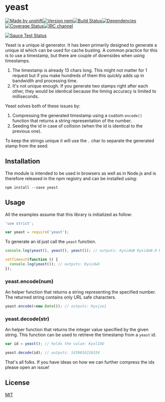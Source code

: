 # yeast

[![Made by unshift](https://img.shields.io/badge/made%20by-unshift-00ffcc.svg?style=flat-square)](http://unshift.io)[![Version npm](https://img.shields.io/npm/v/yeast.svg?style=flat-square)](http://browsenpm.org/package/yeast)[![Build Status](https://img.shields.io/travis/unshiftio/yeast/master.svg?style=flat-square)](https://travis-ci.org/unshiftio/yeast)[![Dependencies](https://img.shields.io/david/unshiftio/yeast.svg?style=flat-square)](https://david-dm.org/unshiftio/yeast)[![Coverage Status](https://img.shields.io/coveralls/unshiftio/yeast/master.svg?style=flat-square)](https://coveralls.io/r/unshiftio/yeast?branch=master)[![IRC channel](https://img.shields.io/badge/IRC-irc.freenode.net%23unshift-00a8ff.svg?style=flat-square)](https://wajwmhat.freenode.net/?channels=unshift)

[![Sauce Test Status](https://saucelabs.com/browser-matrix/yeast.svg)](https://saucelabs.com/u/yeast)

Yeast is a unique id generator. It has been primarily designed to generate a
unique id which can be used for cache busting. A common practice for this is
to use a timestamp, but there are couple of downsides when using timestamps.

1. The timestamp is already 13 chars long. This might not matter for 1 request
   but if you make hundreds of them this quickly adds up in bandwidth and
   processing time.
2. It's not unique enough. If you generate two stamps right after each other,
   they would be identical because the timing accuracy is limited to
   milliseconds.

Yeast solves both of these issues by:

1. Compressing the generated timestamp using a custom `encode()` function that
   returns a string representation of the number.
2. Seeding the id in case of collision (when the id is identical to the previous
   one).

To keep the strings unique it will use the `.` char to separate the generated
stamp from the seed.

## Installation

The module is intended to be used in browsers as well as in Node.js and is
therefore released in the npm registry and can be installed using:

```
npm install --save yeast
```

## Usage

All the examples assume that this library is initialized as follow:

```js
'use strict';

var yeast = require('yeast');
```

To generate an id just call the `yeast` function.

```js
console.log(yeast(), yeast(), yeast()); // outputs: KyxidwN KyxidwN.0 KyxidwN.1

setTimeout(function () {
  console.log(yeast()); // outputs: KyxidwO
});
```

### yeast.encode(num)

An helper function that returns a string representing the specified number. The
returned string contains only URL safe characters.

```js
yeast.encode(+new Date()); // outputs: Kyxjuo1
```

### yeast.decode(str)

An helper function that returns the integer value specified by the given string.
This function can be used to retrieve the timestamp from a `yeast` id.

```js
var id = yeast(); // holds the value: Kyxl1OU

yeast.decode(id); // outputs: 1439816226334
```

That's all folks. If you have ideas on how we can further compress the ids
please open an issue!

## License

[MIT](LICENSE)
